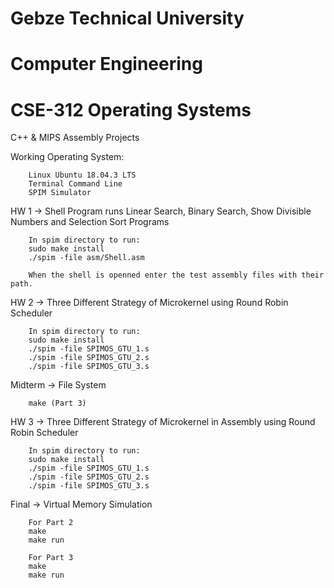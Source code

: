 # Gebze Technical University
# Computer Engineering
# CSE-312 Operating Systems

C++ & MIPS Assembly Projects 

Working Operating System:

        Linux Ubuntu 18.04.3 LTS
        Terminal Command Line
        SPIM Simulator

HW 1 -> Shell Program runs Linear Search, Binary Search, Show Divisible Numbers and Selection Sort Programs
        
        In spim directory to run:
        sudo make install
        ./spim -file asm/Shell.asm
        
        When the shell is openned enter the test assembly files with their path.

HW 2 -> Three Different Strategy of Microkernel using Round Robin Scheduler

        In spim directory to run:
        sudo make install
        ./spim -file SPIMOS_GTU_1.s
        ./spim -file SPIMOS_GTU_2.s
        ./spim -file SPIMOS_GTU_3.s
        
Midterm -> File System
        
        make (Part 3)
       
HW 3 -> Three Different Strategy of Microkernel in Assembly using Round Robin Scheduler

        In spim directory to run:
        sudo make install
        ./spim -file SPIMOS_GTU_1.s
        ./spim -file SPIMOS_GTU_2.s
        ./spim -file SPIMOS_GTU_3.s

Final -> Virtual Memory Simulation
        
        For Part 2
        make
        make run
        
        For Part 3
        make
        make run
